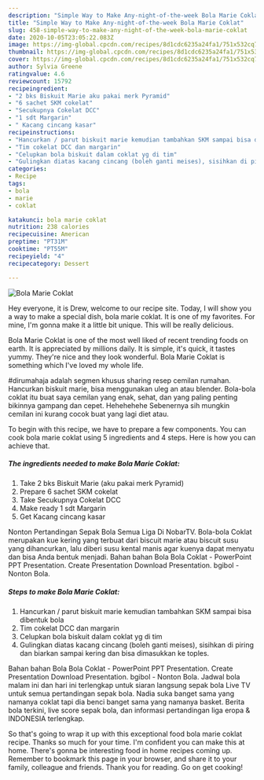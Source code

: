 ```yaml
---
description: "Simple Way to Make Any-night-of-the-week Bola Marie Coklat"
title: "Simple Way to Make Any-night-of-the-week Bola Marie Coklat"
slug: 458-simple-way-to-make-any-night-of-the-week-bola-marie-coklat
date: 2020-10-05T23:05:22.083Z
image: https://img-global.cpcdn.com/recipes/8d1cdc6235a24fa1/751x532cq70/bola-marie-coklat-foto-resep-utama.jpg
thumbnail: https://img-global.cpcdn.com/recipes/8d1cdc6235a24fa1/751x532cq70/bola-marie-coklat-foto-resep-utama.jpg
cover: https://img-global.cpcdn.com/recipes/8d1cdc6235a24fa1/751x532cq70/bola-marie-coklat-foto-resep-utama.jpg
author: Sylvia Greene
ratingvalue: 4.6
reviewcount: 15792
recipeingredient:
- "2 bks Biskuit Marie aku pakai merk Pyramid"
- "6 sachet SKM cokelat"
- "Secukupnya Cokelat DCC"
- "1 sdt Margarin"
- " Kacang cincang kasar"
recipeinstructions:
- "Hancurkan / parut biskuit marie kemudian tambahkan SKM sampai bisa dibentuk bola"
- "Tim cokelat DCC dan margarin"
- "Celupkan bola biskuit dalam coklat yg di tim"
- "Gulingkan diatas kacang cincang (boleh ganti meises), sisihkan di piring dan biarkan sampai kering dan bisa dimasukkan ke toples."
categories:
- Recipe
tags:
- bola
- marie
- coklat

katakunci: bola marie coklat 
nutrition: 238 calories
recipecuisine: American
preptime: "PT31M"
cooktime: "PT55M"
recipeyield: "4"
recipecategory: Dessert

---
```



![Bola Marie Coklat](https://img-global.cpcdn.com/recipes/8d1cdc6235a24fa1/751x532cq70/bola-marie-coklat-foto-resep-utama.jpg)

Hey everyone, it is Drew, welcome to our recipe site. Today, I will show you a way to make a special dish, bola marie coklat. It is one of my favorites. For mine, I'm gonna make it a little bit unique. This will be really delicious.

Bola Marie Coklat is one of the most well liked of recent trending foods on earth. It is appreciated by millions daily. It is simple, it's quick, it tastes yummy. They're nice and they look wonderful. Bola Marie Coklat is something which I've loved my whole life.

#dirumahaja adalah segmen khusus sharing resep cemilan rumahan. Hancurkan biskuit marie, bisa menggunakan uleg an atau blender. Bola-bola coklat itu buat saya cemilan yang enak, sehat, dan yang paling penting bikinnya gampang dan cepet. Hehehehehe Sebenernya sih mungkin cemilan ini kurang cocok buat yang lagi diet atau.


To begin with this recipe, we have to prepare a few components. You can cook bola marie coklat using 5 ingredients and 4 steps. Here is how you can achieve that.

<!--inarticleads1-->

##### The ingredients needed to make Bola Marie Coklat:

1. Take 2 bks Biskuit Marie (aku pakai merk Pyramid)
1. Prepare 6 sachet SKM cokelat
1. Take Secukupnya Cokelat DCC
1. Make ready 1 sdt Margarin
1. Get  Kacang cincang kasar


Nonton Pertandingan Sepak Bola Semua Liga Di NobarTV. Bola-bola Coklat merupakan kue kering yang terbuat dari biscuit marie atau biscuit susu yang dihancurkan, lalu diberi susu kental manis agar kuenya dapat menyatu dan bisa Anda bentuk menjadi. Bahan bahan Bola Bola Coklat - PowerPoint PPT Presentation. Create Presentation Download Presentation. bgibol - Nonton Bola. 

<!--inarticleads2-->

##### Steps to make Bola Marie Coklat:

1. Hancurkan / parut biskuit marie kemudian tambahkan SKM sampai bisa dibentuk bola
1. Tim cokelat DCC dan margarin
1. Celupkan bola biskuit dalam coklat yg di tim
1. Gulingkan diatas kacang cincang (boleh ganti meises), sisihkan di piring dan biarkan sampai kering dan bisa dimasukkan ke toples.


Bahan bahan Bola Bola Coklat - PowerPoint PPT Presentation. Create Presentation Download Presentation. bgibol - Nonton Bola. Jadwal bola malam ini dan hari ini terlengkap untuk siaran langsung sepak bola Live TV untuk semua pertandingan sepak bola. Nadia suka banget sama yang namanya coklat tapi dia benci banget sama yang namanya basket. Berita bola terkini, live score sepak bola, dan informasi pertandingan liga eropa &amp; INDONESIA terlengkap. 

So that's going to wrap it up with this exceptional food bola marie coklat recipe. Thanks so much for your time. I'm confident you can make this at home. There's gonna be interesting food in home recipes coming up. Remember to bookmark this page in your browser, and share it to your family, colleague and friends. Thank you for reading. Go on get cooking!
